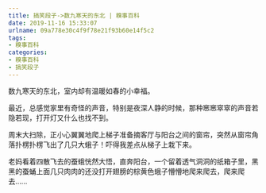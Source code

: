 ```yaml
---
title: 搞笑段子->数九寒天的东北 | 糗事百科
date: 2019-11-16 15:33:07
urlname: 09a778e30c4f9f78e21f93b60e14f5c2
tags: 
- 糗事百科
categories:
- 糗事百科
- 搞笑段子
---
```

数九寒天的东北，室内却有温暖如春的小幸福。

最近，总感觉家里有奇怪的声音，特别是夜深人静的时候，那种窸窸窣窣的声音若隐若现，打开灯又什么也找不到。

周末大扫除，正小心翼翼地爬上梯子准备摘客厅与阳台之间的窗帘，突然从窗帘角落扑楞扑楞飞出了几只大蛾子！吓得我差点从梯子上栽下来。

老妈看着四散飞去的蚕蛾恍然大悟，直奔阳台，一个留着透气洞洞的纸箱子里，黑黑的蚕蛹上面几只肉肉的还没打开翅膀的棕黄色蛾子懵懵地爬来爬去，爬来爬去……


